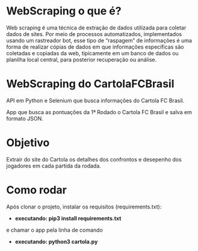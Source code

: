 # WebScraping o que é?

  Web scraping é uma técnica de extração de dados utilizada para coletar dados de sites. Por meio de processos automatizados, implementados usando um rastreador bot, esse tipo de “raspagem” de informações é uma forma de realizar cópias de dados em que informações específicas são coletadas e copiadas da web, tipicamente em um banco de dados ou planilha local central, para posterior recuperação ou análise.


# WebScraping do CartolaFCBrasil
API em Python e Selenium que busca informações do Cartola FC Brasil.

App que busca as pontuações da 1ª Rodado o Cartola FC Brasil e salva em formato JSON.

# Objetivo
Extrair do site do Cartola os detalhes dos confrontos e desepenho dos jogadores em cada partida da rodada.

# Como rodar
Após clonar o projeto, instalar os requisitos (requirements.txt):
<ul>
   <li> <b>executando: pip3 install requirements.txt</b></li>
 </ul>
 e chamar o app pela linha de comando 
 <ul>
    <li> <b>executando: python3 cartola.py</b></li>
 </ul>
